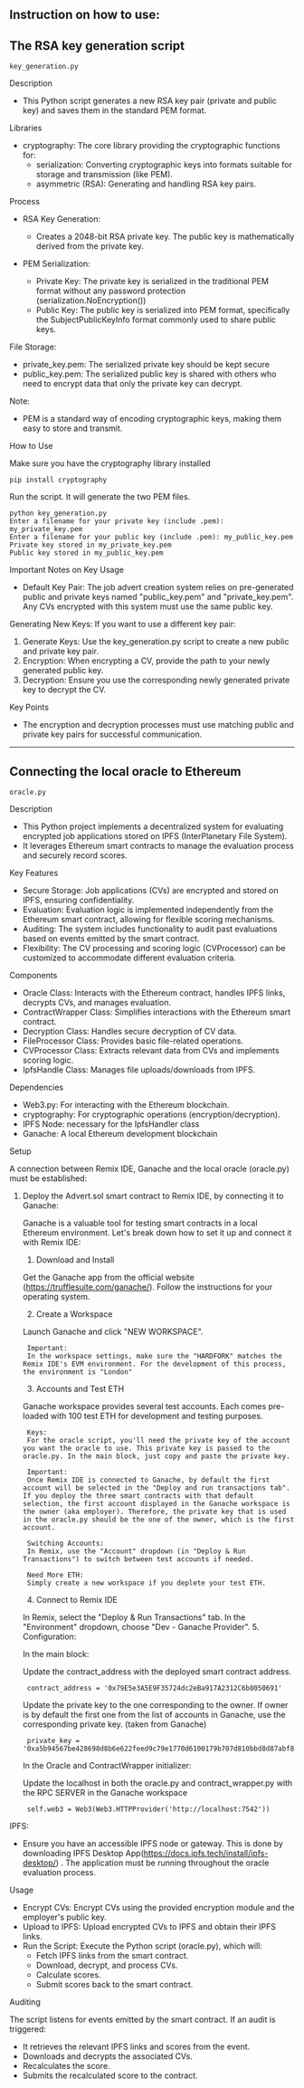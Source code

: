 Instruction on how to use:
-
The RSA key generation script
-
    key_generation.py

Description

- This Python script generates a new RSA key pair (private and public key) and saves them in the standard PEM format. 

Libraries

- cryptography: The core library providing the cryptographic functions for:
    - serialization: Converting cryptographic keys into formats suitable for storage and transmission (like PEM).
    - asymmetric (RSA): Generating and handling RSA key pairs.

Process

- RSA Key Generation:

    - Creates a 2048-bit RSA private key. The public key is mathematically derived from the private key.
- PEM Serialization:

    - Private Key: The private key is serialized in the traditional PEM format without any password protection (serialization.NoEncryption())
    - Public Key: The public key is serialized into PEM format, specifically the SubjectPublicKeyInfo format commonly used to share public keys.

File Storage:

- private_key.pem: The serialized private key should be kept secure
- public_key.pem: The serialized public key is shared with others who need to encrypt data that only the private key can decrypt.

Note:

- PEM is a standard way of encoding cryptographic keys, making them easy to store and transmit.

How to Use

Make sure you have the cryptography library installed 

    pip install cryptography

Run the script. It will generate the two PEM files.

    python key_generation.py
    Enter a filename for your private key (include .pem): my_private_key.pem
    Enter a filename for your public key (include .pem): my_public_key.pem
    Private key stored in my_private_key.pem
    Public key stored in my_public_key.pem

Important Notes on Key Usage

- Default Key Pair: The job advert creation system relies on pre-generated public and private keys named "public_key.pem" and "private_key.pem".  Any CVs encrypted with this system must use the same public key.

Generating New Keys:  If you want to use a different key pair:

1) Generate Keys: Use the key_generation.py script to create a new public and private key pair.
2) Encryption: When encrypting a CV, provide the path to your newly generated public key.
3) Decryption: Ensure you use the corresponding newly generated private key to decrypt the CV.

Key Points

- The encryption and decryption processes must use matching public and private key pairs for successful communication.
---
Connecting the local oracle to Ethereum
-
    oracle.py

Description

- This Python project implements a decentralized system for evaluating encrypted job applications stored on IPFS (InterPlanetary File System). 
- It leverages Ethereum smart contracts to manage the evaluation process and securely record scores.

Key Features

- Secure Storage: Job applications (CVs) are encrypted and stored on IPFS, ensuring confidentiality.
- Evaluation: Evaluation logic is implemented independently from the Ethereum smart contract, allowing for flexible scoring mechanisms.
- Auditing: The system includes functionality to audit past evaluations based on events emitted by the smart contract.
- Flexibility: The CV processing and scoring logic (CVProcessor) can be customized to accommodate different evaluation criteria.

Components

- Oracle Class: Interacts with the Ethereum contract, handles IPFS links, decrypts CVs, and manages evaluation.
- ContractWrapper Class: Simplifies interactions with the Ethereum smart contract.
- Decryption Class: Handles secure decryption of CV data.
- FileProcessor Class: Provides basic file-related operations.
- CVProcessor Class: Extracts relevant data from CVs and implements scoring logic.
- IpfsHandle Class: Manages file uploads/downloads from IPFS.

Dependencies

- Web3.py: For interacting with the Ethereum blockchain.
- cryptography: For cryptographic operations (encryption/decryption).
- IPFS Node: necessary for the IpfsHandler class
- Ganache: A local Ethereum development blockchain 

Setup

A connection between Remix IDE, Ganache and the local oracle (oracle.py) must be established:
1) Deploy the Advert.sol smart contract to Remix IDE, by connecting it to Ganache: 
    
    Ganache is a valuable tool for testing smart contracts in a local Ethereum environment. Let's break down how to set it up and connect it with Remix IDE:

    1. Download and Install

    Get the Ganache app from the official website (https://trufflesuite.com/ganache/). Follow the instructions for your operating system.

    2. Create a Workspace

    Launch Ganache and click "NEW WORKSPACE".

        Important: 
        In the workspace settings, make sure the "HARDFORK" matches the Remix IDE's EVM environment. For the development of this process, the environment is "London"

    3. Accounts and Test ETH

    Ganache workspace provides several test accounts. Each comes pre-loaded with 100 test ETH for development and testing purposes.

        Keys:
        For the oracle script, you'll need the private key of the account you want the oracle to use. This private key is passed to the oracle.py. In the main block, just copy and paste the private key.

        Important:
        Once Remix IDE is connected to Ganache, by default the first account will be selected in the "Deploy and run transactions tab". If you deploy the three smart contracts with that default selection, the first account displayed in the Ganache workspace is the owner (aka employer). Therefore, the private key that is used in the oracle.py should be the one of the owner, which is the first account. 
        
        Switching Accounts: 
        In Remix, use the "Account" dropdown (in "Deploy & Run Transactions") to switch between test accounts if needed.
        
        Need More ETH: 
        Simply create a new workspace if you deplete your test ETH.
    4. Connect to Remix IDE

    In Remix, select the "Deploy & Run Transactions" tab.
    In the "Environment" dropdown, choose "Dev - Ganache Provider".
    5. Configuration: 
    
    In the main block:

    Update the contract_address with the deployed smart contract address. 

        contract_address = '0x79E5e3A5E9F35724dc2eBa917A2312C6b8050691'

    Update the private key to the one corresponding to the owner. If owner is by default the first one from the list of accounts in Ganache, use the corresponding private key. (taken from Ganache)

        private_key = '0xa5b94567be428698d8b6e622feed9c79e1770d6100179b707d810bbd8d87abf8'

    In the Oracle and ContractWrapper initializer:

    Update the localhost in both the oracle.py and contract_wrapper.py with the RPC SERVER in the Ganache workspace  

        self.web3 = Web3(Web3.HTTPProvider('http://localhost:7542'))


IPFS:
- Ensure you have an accessible IPFS node or gateway. This is done by downloading IPFS Desktop App(https://docs.ipfs.tech/install/ipfs-desktop/) . The application must be running throughout the oracle evaluation process.

Usage

- Encrypt CVs: Encrypt CVs using the provided encryption module and the employer's public key.
- Upload to IPFS: Upload encrypted CVs to IPFS and obtain their IPFS links.
- Run the Script: Execute the Python script (oracle.py), which will:
    - Fetch IPFS links from the smart contract.
    - Download, decrypt, and process CVs.
    - Calculate scores.
    - Submit scores back to the smart contract.
    
Auditing

The script listens for events emitted by the smart contract. If an audit is triggered:

- It retrieves the relevant IPFS links and scores from the event.
- Downloads and decrypts the associated CVs.
- Recalculates the score.
- Submits the recalculated score to the contract.

